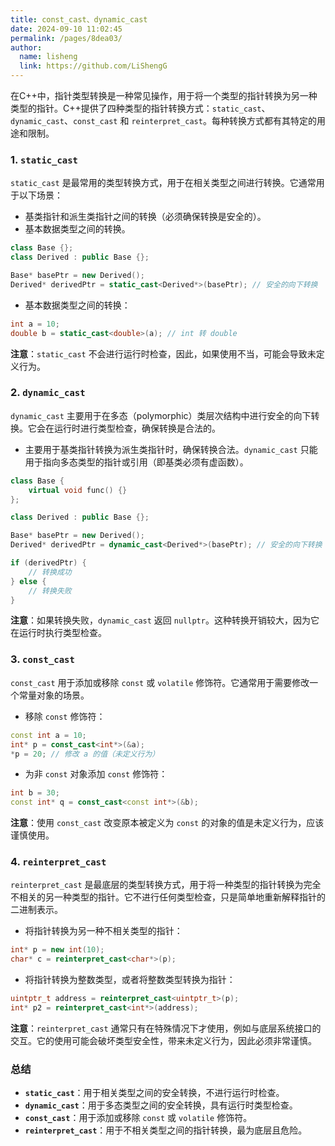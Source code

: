 ```yaml
---
title: const_cast、dynamic_cast
date: 2024-09-10 11:02:45
permalink: /pages/8dea03/
author: 
  name: lisheng
  link: https://github.com/LiShengG
---
```

在C++中，指针类型转换是一种常见操作，用于将一个类型的指针转换为另一种类型的指针。C++提供了四种类型的指针转换方式：`static_cast`、`dynamic_cast`、`const_cast` 和 `reinterpret_cast`。每种转换方式都有其特定的用途和限制。

### 1. `static_cast`

`static_cast` 是最常用的类型转换方式，用于在相关类型之间进行转换。它通常用于以下场景：

- 基类指针和派生类指针之间的转换（必须确保转换是安全的）。
- 基本数据类型之间的转换。

```cpp
class Base {};
class Derived : public Base {};

Base* basePtr = new Derived();
Derived* derivedPtr = static_cast<Derived*>(basePtr); // 安全的向下转换
```

- 基本数据类型之间的转换：

```cpp
int a = 10;
double b = static_cast<double>(a); // int 转 double
```

**注意**：`static_cast` 不会进行运行时检查，因此，如果使用不当，可能会导致未定义行为。

### 2. `dynamic_cast`

`dynamic_cast` 主要用于在多态（polymorphic）类层次结构中进行安全的向下转换。它会在运行时进行类型检查，确保转换是合法的。

- 主要用于基类指针转换为派生类指针时，确保转换合法。`dynamic_cast` 只能用于指向多态类型的指针或引用（即基类必须有虚函数）。

```cpp
class Base {
    virtual void func() {}
};

class Derived : public Base {};

Base* basePtr = new Derived();
Derived* derivedPtr = dynamic_cast<Derived*>(basePtr); // 安全的向下转换

if (derivedPtr) {
    // 转换成功
} else {
    // 转换失败
}
```

**注意**：如果转换失败，`dynamic_cast` 返回 `nullptr`。这种转换开销较大，因为它在运行时执行类型检查。

### 3. `const_cast`

`const_cast` 用于添加或移除 `const` 或 `volatile` 修饰符。它通常用于需要修改一个常量对象的场景。

- 移除 `const` 修饰符：

```cpp
const int a = 10;
int* p = const_cast<int*>(&a);
*p = 20; // 修改 a 的值（未定义行为）
```

- 为非 `const` 对象添加 `const` 修饰符：

```cpp
int b = 30;
const int* q = const_cast<const int*>(&b);
```

**注意**：使用 `const_cast` 改变原本被定义为 `const` 的对象的值是未定义行为，应该谨慎使用。

### 4. `reinterpret_cast`

`reinterpret_cast` 是最底层的类型转换方式，用于将一种类型的指针转换为完全不相关的另一种类型的指针。它不进行任何类型检查，只是简单地重新解释指针的二进制表示。

- 将指针转换为另一种不相关类型的指针：

```cpp
int* p = new int(10);
char* c = reinterpret_cast<char*>(p);
```

- 将指针转换为整数类型，或者将整数类型转换为指针：

```cpp
uintptr_t address = reinterpret_cast<uintptr_t>(p);
int* p2 = reinterpret_cast<int*>(address);
```

**注意**：`reinterpret_cast` 通常只有在特殊情况下才使用，例如与底层系统接口的交互。它的使用可能会破坏类型安全性，带来未定义行为，因此必须非常谨慎。

### 总结

- **`static_cast`**：用于相关类型之间的安全转换，不进行运行时检查。
- **`dynamic_cast`**：用于多态类型之间的安全转换，具有运行时类型检查。
- **`const_cast`**：用于添加或移除 `const` 或 `volatile` 修饰符。
- **`reinterpret_cast`**：用于不相关类型之间的指针转换，最为底层且危险。

